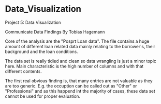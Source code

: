 # Data_Visualization
Project 5: Data Visualization

Communicate Data Findings
By Tobias Hagemann

Core of the analysis are the "Posprt Loan data". The file contains a huge amount of different loan related data mainly relating to the borrower's, their background and the loan conditions.

The data set is really tidied and clean so data wrangling is just a minor topic here. Main characteristic is the high number of columns and with that different contents.

The first real obvious finding is, that many entries are not valuable as they are too generic. E.g. the occuption can be called out as "Other" or "Professional" and as this happend int the majority of cases, these data set cannot be used for proper evaluation.

